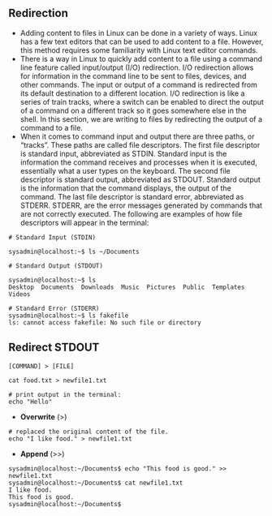 ## Redirection
- Adding content to files in Linux can be done in a variety of ways. Linux has a few text editors that can be used to add content to a file. However, this method requires some familiarity with Linux text editor commands.
- There is a way in Linux to quickly add content to a file using a command line feature called input/output (I/O) redirection. I/O redirection allows for information in the command line to be sent to files, devices, and other commands. The input or output of a command is redirected from its default destination to a different location. I/O redirection is like a series of train tracks, where a switch can be enabled to direct the output of a command on a different track so it goes somewhere else in the shell. In this section, we are writing to files by redirecting the output of a command to a file.
- When it comes to command input and output there are three paths, or “tracks”. These paths are called file descriptors. The first file descriptor is standard input, abbreviated as STDIN. Standard input is the information the command receives and processes when it is executed, essentially what a user types on the keyboard. The second file descriptor is standard output, abbreviated as STDOUT. Standard output is the information that the command displays, the output of the command. The last file descriptor is standard error, abbreviated as STDERR. STDERR, are the error messages generated by commands that are not correctly executed. The following are examples of how file descriptors will appear in the terminal:

```
# Standard Input (STDIN)

sysadmin@localhost:~$ ls ~/Documents
```
```
# Standard Output (STDOUT)

sysadmin@localhost:~$ ls                                                        
Desktop  Documents  Downloads  Music  Pictures  Public  Templates  Videos
```
```
# Standard Error (STDERR)
sysadmin@localhost:~$ ls fakefile                                               
ls: cannot access fakefile: No such file or directory
```

## Redirect STDOUT

```
[COMMAND] > [FILE]
```

```
cat food.txt > newfile1.txt
```


```
# print output in the terminal:
echo "Hello" 
```

- **Overwrite** (>)
```
# replaced the original content of the file.
echo "I like food." > newfile1.txt
```

- **Append** (>>)

```
sysadmin@localhost:~/Documents$ echo "This food is good." >> newfile1.txt
sysadmin@localhost:~/Documents$ cat newfile1.txt              
I like food.                                                      
This food is good.                                 
sysadmin@localhost:~/Documents$
```




